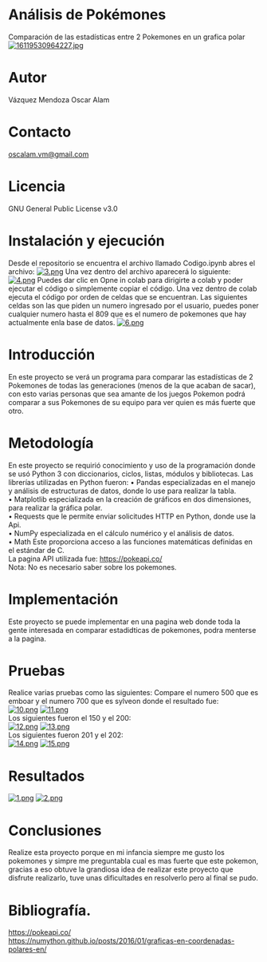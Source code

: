 # Análisis de Pokémones
Comparación de las estadísticas entre 2 Pokemones en un grafica polar
[![16119530964227.jpg](https://i.postimg.cc/sf9pDyvd/16119530964227.jpg)](https://postimg.cc/6Tq7YkrY)
# Autor
Vázquez Mendoza Oscar Alam
# Contacto
oscalam.vm@gmail.com
# Licencia
GNU General Public License v3.0
# Instalación y ejecución
Desde el repositorio se encuentra el archivo llamado Codigo.ipynb abres el archivo:
[![3.png](http://i.postimg.cc/MHpnZHx1/3.png)](https://postimg.cc/njNF0HXL)
Una vez dentro del archivo aparecerá lo siguiente:
[![4.png](https://i.postimg.cc/BnZTzSd9/4.png)](https://postimg.cc/RN8J6BSX)
Puedes dar clic en Opne in colab para dirigirte a colab y poder ejecutar el código o simplemente copiar el código.
Una vez dentro de colab ejecuta el código por orden de celdas que se encuentran.
Las siguientes celdas son las que piden un numero ingresado por el usuario, puedes poner cualquier numero hasta el 809 que es el numero de pokemones que hay actualmente enla base de datos.
[![6.png](https://i.postimg.cc/xqrBys55/6.png)](https://postimg.cc/0Kft90LK)
# Introducción
En este proyecto se verá un programa para comparar las estadísticas de 2 Pokemones de todas las generaciones (menos de la que acaban de sacar), con esto varias personas que sea amante de los juegos Pokemon podrá comparar a sus Pokemones de su equipo para ver quien es más fuerte que otro.
# Metodología
En este proyecto se requirió conocimiento y uso de la programación donde se usó Python 3 con diccionarios, ciclos, listas, módulos y bibliotecas.
Las librerías utilizadas en Python fueron:
•	Pandas especializadas en el manejo y análisis de estructuras de datos, donde lo use para realizar la tabla.                              
•	 Matplotlib especializada en la creación de gráficos en dos dimensiones, para realizar la gráfica polar.                            
•	Requests que le permite enviar solicitudes HTTP en Python, donde use la Api.                                                          
•	NumPy especializada en el cálculo numérico y el análisis de datos.                                            
•	Math Este proporciona acceso a las funciones matemáticas definidas en el estándar de C.                                                               
La pagina API utilizada fue: https://pokeapi.co/                                                                                                 
Nota: No es necesario saber sobre los pokemones.
# Implementación
Este proyecto se puede implementar en una pagina web donde toda la gente interesada en comparar estadidticas de pokemones, podra menterse a la pagina.
# Pruebas 
Realice varias pruebas como las siguientes:
Compare el numero 500 que es emboar y el numero 700 que es sylveon donde el resultado fue:                                                             
[![10.png](https://i.postimg.cc/X7mKgQmM/10.png)](https://postimg.cc/D8Qbvd75)
[![11.png](https://i.postimg.cc/yNDYVynP/11.png)](https://postimg.cc/HJCCz5qc)                                           
Los siguientes fueron el 150 y el 200:                                                                                                 
[![12.png](https://i.postimg.cc/1tWM16RD/12.png)](https://postimg.cc/VrCXjJCN)
[![13.png](https://i.postimg.cc/vmYW8BNh/13.png)](https://postimg.cc/fVP3BwZS)                                                             
Los siguientes fueron 201 y el 202:                                                                                                          
[![14.png](https://i.postimg.cc/9QnmsJsc/14.png)](https://postimg.cc/mP7WHNbn)
[![15.png](https://i.postimg.cc/02jhhPvJ/15.png)](https://postimg.cc/BXWhKWXq)
# Resultados 
[![1.png](https://i.postimg.cc/QC9GmSBc/1.png)](https://postimg.cc/2LDK8Q75)
[![2.png](https://i.postimg.cc/prbb0zK7/2.png)](https://postimg.cc/xJR48kxy)
# Conclusiones
Realize esta proyecto porque en mi infancia siempre me gusto los pokemones y simpre me preguntabla cual es mas fuerte que este pokemon, gracias a eso obtuve la grandiosa idea de realizar este proyecto que disfrute realizarlo, tuve unas dificultades en resolverlo pero al final se pudo.
# Bibliografía.
https://pokeapi.co/                                                                
https://numython.github.io/posts/2016/01/graficas-en-coordenadas-polares-en/
